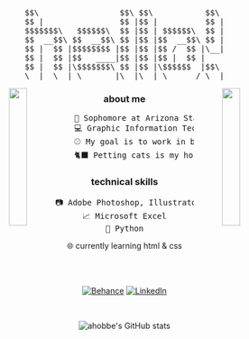 <div align="center">
<!-- ASCII -->
<pre>
$$\                 $$\ $$\           $$\ 
$$ |                $$ |$$ |          $$ |
$$$$$$$\   $$$$$$\  $$ |$$ | $$$$$$\  $$ |
$$  __$$\ $$  __$$\ $$ |$$ |$$  __$$\ $$ |
$$ |  $$ |$$$$$$$$ |$$ |$$ |$$ /  $$ |\__|
$$ |  $$ |$$   ____|$$ |$$ |$$ |  $$ |    
$$ |  $$ |\$$$$$$$\ $$ |$$ |\$$$$$$  |$$\ 
\__|  \__| \_______|\__|\__| \______/ \__|
</pre>

<!-- Cats -->
<img src="meow.gif" align="left" width="25%">
<img src="meow.gif" align="right" width="25%">

<!-- About -->
### about me
<pre>
    🔱 Sophomore at Arizona State University
    💻 Graphic Information Technology major
    ⚾ My goal is to work in baseball
    🐈‍⬛ Petting cats is my hobby
</pre>

<!-- Technical Skills -->
### technical skills
<pre>
📷 Adobe Photoshop, Illustrator, InDesign
📈 Microsoft Excel
🐍 Python
</pre>

<!-- Currently learning -->
🌐 currently learning html & css

<br>
<br>

<!-- Profile links -->
[![Behance](https://img.shields.io/badge/behance-0057ff)](https://be.net/anna-hobbs)
[![LinkedIn](https://img.shields.io/badge/linkedin-0a66c2)](https://linkedin.com/in/anna-hobbs)

<br>

<!-- Widget thing -->
![ahobbe's GitHub stats](https://github-readme-stats.vercel.app/api?username=ahobbe&theme=github_dark&show_icons=true)
</div>
